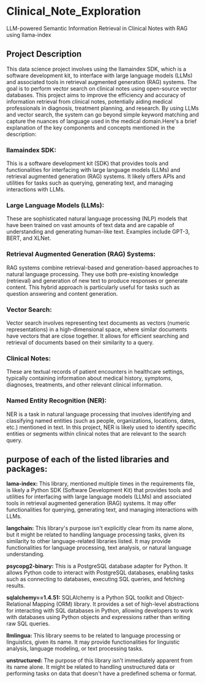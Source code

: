 # Clinical_Note_Exploration
LLM-powered Semantic Information Retrieval in Clinical Notes with RAG using llama-index 
## Project Description
This data science project involves using the llamaindex SDK, which is a software development kit, to interface with large language models (LLMs) and associated tools in retrieval augmented generation (RAG) systems. The goal is to perform vector search on clinical notes using open-source vector databases. 
This project aims to improve the efficiency and accuracy of information retrieval from clinical notes, potentially aiding medical professionals in diagnosis, treatment planning, and research.
By using LLMs and vector search, the system can go beyond simple keyword matching and capture the nuances of language used in the medical domain.Here's a brief explanation of the key components and concepts mentioned in the description:
### llamaindex SDK: 
This is a software development kit (SDK) that provides tools and functionalities for interfacing with large language models (LLMs) and retrieval augmented generation (RAG) systems. It likely offers APIs and utilities for tasks such as querying, generating text, and managing interactions with LLMs.

### Large Language Models (LLMs): 
These are sophisticated natural language processing (NLP) models that have been trained on vast amounts of text data and are capable of understanding and generating human-like text. Examples include GPT-3, BERT, and XLNet.

### Retrieval Augmented Generation (RAG) Systems: 
RAG systems combine retrieval-based and generation-based approaches to natural language processing. They use both pre-existing knowledge (retrieval) and generation of new text to produce responses or generate content. This hybrid approach is particularly useful for tasks such as question answering and content generation.

### Vector Search:
Vector search involves representing text documents as vectors (numeric representations) in a high-dimensional space, where similar documents have vectors that are close together. It allows for efficient searching and retrieval of documents based on their similarity to a query.

### Clinical Notes:
These are textual records of patient encounters in healthcare settings, typically containing information about medical history, symptoms, diagnoses, treatments, and other relevant clinical information.

### Named Entity Recognition (NER): 
NER is a task in natural language processing that involves identifying and classifying named entities (such as people, organizations, locations, dates, etc.) mentioned in text. In this project, NER is likely used to identify specific entities or segments within clinical notes that are relevant to the search query.

## purpose of each of the listed libraries and packages:

**lama-index:** This library, mentioned multiple times in the requirements file, is likely a Python SDK (Software Development Kit) that provides tools and utilities for interfacing with large language models (LLMs) and associated tools in retrieval augmented generation (RAG) systems. It may offer functionalities for querying, generating text, and managing interactions with LLMs.

**langchain:** This library's purpose isn't explicitly clear from its name alone, but it might be related to handling language processing tasks, given its similarity to other language-related libraries listed. It may provide functionalities for language processing, text analysis, or natural language understanding.

**psycopg2-binary:** This is a PostgreSQL database adapter for Python. It allows Python code to interact with PostgreSQL databases, enabling tasks such as connecting to databases, executing SQL queries, and fetching results.

**sqlalchemy==1.4.51:** SQLAlchemy is a Python SQL toolkit and Object-Relational Mapping (ORM) library. It provides a set of high-level abstractions for interacting with SQL databases in Python, allowing developers to work with databases using Python objects and expressions rather than writing raw SQL queries.

**llmlingua:** This library seems to be related to language processing or linguistics, given its name. It may provide functionalities for linguistic analysis, language modeling, or text processing tasks.

**unstructured:** The purpose of this library isn't immediately apparent from its name alone. It might be related to handling unstructured data or performing tasks on data that doesn't have a predefined schema or format.

